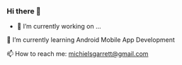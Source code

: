 ### Hi there 👋

<!--
**garrettmichiels/garrettmichiels** is a ✨ _special_ ✨ repository because its `README.md` (this file) appears on your GitHub profile.

Here are some ideas to get you started:

- 🔭 I’m currently working on ...
- 🌱 I’m currently learning ...
- 👯 I’m looking to collaborate on ...
- 🤔 I’m looking for help with ...
- 💬 Ask me about ...
- 📫 How to reach me: michielsgarrett@gmail.com
- 😄 Pronouns: ...
- ⚡ Fun fact: ...
-->

- 🔭 I’m currently working on ...

🌱 I’m currently learning Android Mobile App Development

📫 How to reach me: michielsgarrett@gmail.com
